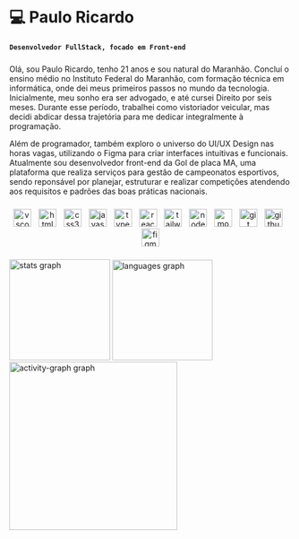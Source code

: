 <h1 align="left">💻 Paulo Ricardo</h1> 

**`Desenvolvedor FullStack, focado em Front-end`**

###

<p align="left">Olá, sou Paulo Ricardo, tenho 21 anos e sou natural do Maranhão. Concluí o ensino médio no Instituto Federal do Maranhão, com formação técnica em informática, onde dei meus primeiros passos no mundo da tecnologia. Inicialmente, meu sonho era ser advogado, e até cursei Direito por seis meses. Durante esse período, trabalhei como vistoriador veicular, mas decidi abdicar dessa trajetória para me dedicar integralmente à programação.

Além de programador, também exploro o universo do UI/UX Design nas horas vagas, utilizando o Figma para criar interfaces intuitivas e funcionais. Atualmente sou desenvolvedor front-end da Gol de placa MA, uma plataforma que realiza serviços para gestão de campeonatos esportivos, sendo reponsável por planejar, estruturar e realizar competições atendendo aos requisitos e padrões das boas práticas nacionais.</p>

###

<div align="center">
  <img src="https://img.shields.io/badge/Visual Studio Code-007ACC?logo=visualstudiocode&logoColor=white&style=for-the-badge" height="32" alt="vscode logo"  />
  <img width="5" />
  <img src="https://img.shields.io/badge/HTML5-E34F26?logo=html5&logoColor=white&style=for-the-badge" height="32" alt="html5 logo"  />
  <img width="5" />
  <img src="https://img.shields.io/badge/CSS3-1572B6?logo=css3&logoColor=white&style=for-the-badge" height="32" alt="css3 logo"  />
  <img width="5" />
  <img src="https://img.shields.io/badge/JavaScript-F7DF1E?logo=javascript&logoColor=black&style=for-the-badge" height="32" alt="javascript logo"  />
  <img width="5" />
  <img src="https://img.shields.io/badge/TypeScript-3178C6?logo=typescript&logoColor=white&style=for-the-badge" height="32" alt="typescript logo"  />
  <img width="5" />
  <img src="https://img.shields.io/badge/React-61DAFB?logo=react&logoColor=black&style=for-the-badge" height="32" alt="react logo"  />
  <img width="5" />
  <img src="https://img.shields.io/badge/Tailwind CSS-06B6D4?logo=tailwindcss&logoColor=black&style=for-the-badge" height="32" alt="tailwindcss logo"  />
  <img width="5" />
  <img src="https://img.shields.io/badge/Node.js-339933?logo=nodedotjs&logoColor=white&style=for-the-badge" height="32" alt="nodejs logo"  />
  <img width="5" />
  <img src="https://img.shields.io/badge/MongoDB-47A248?logo=mongodb&logoColor=white&style=for-the-badge" height="32" alt="mongodb logo"  />
  <img width="5" />
  <img src="https://img.shields.io/badge/Git-F05032?logo=git&logoColor=white&style=for-the-badge" height="32" alt="git logo"  />
  <img width="5" />
  <img src="https://img.shields.io/badge/GitHub-181717?logo=github&logoColor=white&style=for-the-badge" height="32" alt="github logo"  />
  <img width="5" />
  <img src="https://img.shields.io/badge/Figma-F24E1E?logo=figma&logoColor=white&style=for-the-badge" height="32" alt="figma logo"  />
</div>

###

<div align="left">
  <img src="https://github-readme-stats.vercel.app/api?username=pauloricardoprogramador&hide_title=false&hide_rank=false&show_icons=true&include_all_commits=true&count_private=true&disable_animations=false&theme=apprentice&locale=en&hide_border=true&order=1&custom_title=Paulo%20Ricardo" height="180" alt="stats graph"  />
  <img src="https://github-readme-stats.vercel.app/api/top-langs?username=pauloricardoprogramador&locale=en&hide_title=false&layout=compact&card_width=320&langs_count=4&theme=apprentice&hide_border=true&order=2" height="179" alt="languages graph"  />
  <img src="https://github-readme-activity-graph.vercel.app/graph?username=pauloricardoprogramador&radius=16&theme=monokai&area=true&order=5&hide_border=true&hide_title=false&custom_title=Minhas%20contribui%C3%A7%C3%B5es" height="300" alt="activity-graph graph"  />
</div>

###

